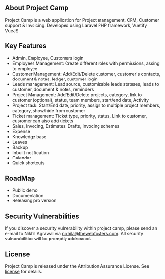 ## About Project Camp

Project Camp is a web application for Project management, CRM, Customer support & Invoicing. Developed using Laravel PHP framework, Vuetify VueJS

## Key Features

- Admin, Employee, Customers login
- Employees Management: Create different roles with permissions, assing to employee
- Customer Management: Add/Edit/Delete customer, customer's contacts, document & notes, ledger, customer login
- Leads management: Lead source, customizable leads statuses, leads to customer, document & notes, reminders
- Project Management: Add/Edit/Delete projects, category, link to customer (optional), status, team members, start/end date, Activity
- Project task: Start/End date, priority, assign to multiple project members, category, show/hide from customer
- Ticket management: Ticket type, priority, status, Link to customer, customer can also add tickets
- Sales, Invocing, Estimates, Drafts, Invocing schemes
- Expense
- Knowledge base
- Leaves
- Backup
- Inbuilt notification
- Calendar
- Quick shortcuts

## RoadMap
- Public demo
- Documentation
- Releasing pro version

## Security Vulnerabilities

If you discover a security vulnerability within project camp, please send an e-mail to Nikhil Agrawal via [nikhila@thewebfosters.com](mailto:nikhila@thewebfosters.com). All security vulnerabilities will be promptly addressed.

## License

Project Camp is released under the Attribution Assurance License. See [license](https://github.com/TheWebFosters/project-camp/blob/master/LICENSE) for details.
